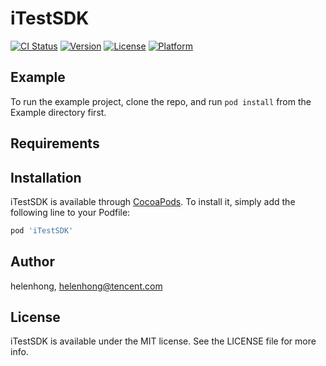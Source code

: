 # iTestSDK

[![CI Status](https://img.shields.io/travis/helenhong/iTestSDK.svg?style=flat)](https://travis-ci.org/helenhong/iTestSDK)
[![Version](https://img.shields.io/cocoapods/v/iTestSDK.svg?style=flat)](https://cocoapods.org/pods/iTestSDK)
[![License](https://img.shields.io/cocoapods/l/iTestSDK.svg?style=flat)](https://cocoapods.org/pods/iTestSDK)
[![Platform](https://img.shields.io/cocoapods/p/iTestSDK.svg?style=flat)](https://cocoapods.org/pods/iTestSDK)

## Example

To run the example project, clone the repo, and run `pod install` from the Example directory first.

## Requirements

## Installation

iTestSDK is available through [CocoaPods](https://cocoapods.org). To install
it, simply add the following line to your Podfile:

```ruby
pod 'iTestSDK'
```

## Author

helenhong, helenhong@tencent.com

## License

iTestSDK is available under the MIT license. See the LICENSE file for more info.

